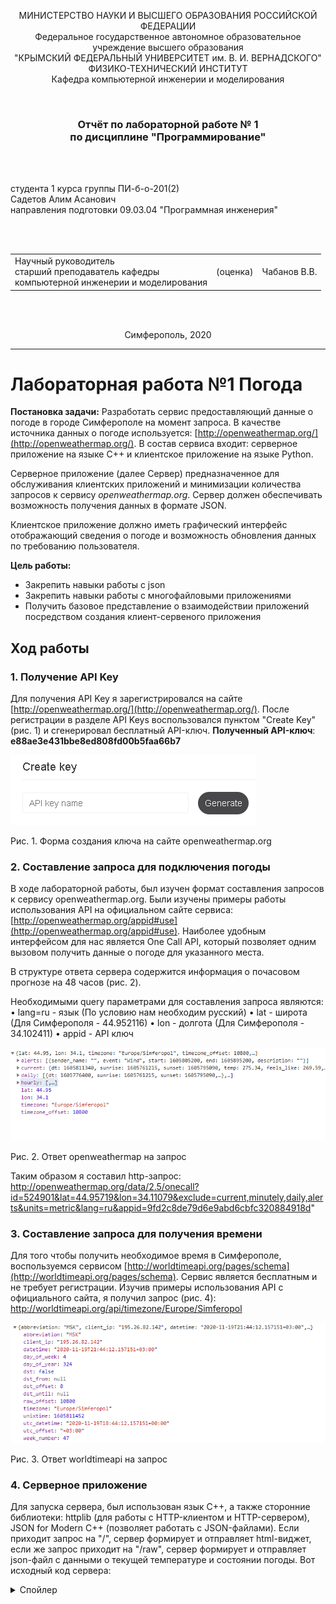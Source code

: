 <p align="center">МИНИСТЕРСТВО НАУКИ  И ВЫСШЕГО ОБРАЗОВАНИЯ РОССИЙСКОЙ ФЕДЕРАЦИИ<br>
Федеральное государственное автономное образовательное учреждение высшего образования<br>
"КРЫМСКИЙ ФЕДЕРАЛЬНЫЙ УНИВЕРСИТЕТ им. В. И. ВЕРНАДСКОГО"<br>
ФИЗИКО-ТЕХНИЧЕСКИЙ ИНСТИТУТ<br>
Кафедра компьютерной инженерии и моделирования</p>
<br>
<h3 align="center">Отчёт по лабораторной работе № 1<br> по дисциплине "Программирование"</h3>
<br><br>
<p>студента 1 курса группы ПИ-б-о-201(2)<br>
Садетов Алим Асанович<br>
направления подготовки 09.03.04 "Программная инженерия"</p>
<br><br>
<table>
<tr><td>Научный руководитель<br> старший преподаватель кафедры<br> компьютерной инженерии и моделирования</td>
<td>(оценка)</td>
<td>Чабанов В.В.</td>
</tr>
</table>
<br><br>
<p align="center">Симферополь, 2020</p>
<hr>

# Лабораторная работа №1 Погода
**Постановка задачи:** Разработать сервис предоставляющий данные о погоде в городе Симферополе на момент запроса. В качестве источника данных о погоде используется: [http://openweathermap.org/](http://openweathermap.org/). В состав сервиса входит: серверное приложение на языке С++ и клиентское приложение на языке Python.

Серверное приложение (далее Сервер) предназначенное для обслуживания клиентских приложений и минимизации количества запросов к сервису _openweathermap.org_. Сервер должен обеспечивать возможность получения данных в формате JSON.

Клиентское приложение должно иметь графический интерфейс отображающий сведения о погоде и возможность обновления данных по требованию пользователя.

**Цель работы:** 
* Закрепить навыки работы с json
* Закрепить навыки работы с многофайловыми приложениями
* Получить базовое представление о взаимодействии приложений посредством создания клиент-сервеного приложения

## Ход работы

### 1. Получение API Key
Для получения API Key я зарегистрировался на сайте [http://openweathermap.org/](http://openweathermap.org/). После регистрации в разделе API Keys воспользовался пунктом "Create Key" (рис. 1) и сгенерировал бесплатный API-ключ. **Полученный API-ключ**: **e88ae3e431bbe8ed808fd00b5faa66b7**

![](./images/pic1.png)

Рис. 1. Форма создания ключа на сайте openweathermap.org

### 2. Составление запроса для подключения погоды
В ходе лабораторной работы, был изучен формат составления запросов к сервису openweathermap.org. Были изучены примеры работы использования API на официальном сайте сервиса: [http://openweathermap.org/appid#use](http://openweathermap.org/appid#use). Наиболее удобным интерфейсом для нас является One Call API, который позволяет одним вызовом получить данные о погоде для указанного места.


В структуре ответа сервера содержится информация о почасовом прогнозе на 48 часов (рис. 2).

Необходимыми query параметрами для составления запроса являются: 
• lang=ru - язык (По условию нам необходим русский)
• lat - широта (Для Симферополя - 44.952116)
• lon - долгота (Для Симферополя - 34.102411)
• appid - API ключ

![](./images/pic2.png)

Рис. 2. Ответ openweathermap на запрос

Таким образом я составил http-запрос: http://openweathermap.org/data/2.5/onecall?id=524901&lat=44.95719&lon=34.11079&exclude=current,minutely,daily,alerts&units=metric&lang=ru&appid=9fd2c8de79d6e9abd6cbfc320884918d"

### 3. Составление запроса для получения времени
Для того чтобы получить необходимое время в Симферополе, воспользуемся сервисом [http://worldtimeapi.org/pages/schema](http://worldtimeapi.org/pages/schema). Сервис является бесплатным и не требует регистрации. Изучив примеры использования API с официального сайта, я получил запрос (рис. 4): http://worldtimeapi.org/api/timezone/Europe/Simferopol

![](./images/pic3.png)

Рис. 3. Ответ worldtimeapi на запрос

### 4. Серверное приложение
Для запуска сервера, был использован язык C++, а также сторонние библиотеки: httplib (для работы с HTTP-клиентом и HTTP-сервером), JSON for Modern C++ (позволяет работать с JSON-файлами). Если приходит запрос на "/", сервер формирует и отправляет html-виджет, если же запрос приходит на "/raw", сервер формирует и отправляет json-файл с данными о текущей температуре и состоянии погоды.
Вот исходный код сервера:
<details>
<summary>Спойлер</summary>
#include <iostream>
#include <iomanip>
#include <fstream>
#include "include/cpp_httplib/httplib.h"
#include "include/nlohmann/json.hpp"


using json = nlohmann::json;
using std::cout;
using std::endl;
using std::string;
using std::ifstream;
using std::ofstream;
using namespace httplib;

void gen_response(const Request& req, Response& res);
void gen_response_raw(const Request& req, Response& res);

int main()
{
    //создание сервера
    Server weather;
    weather.Get("/", gen_response);
    weather.Get("/raw", gen_response_raw);
    cout << "Start server... OK\n";
    weather.listen("localhost", 3000);
}

//получение json с данными о погоде в симферополе
json GetWeather()
{
    //lat и lon - координаты симферополя, appid - был получен при регистрации на openweathermap
    string req= "/data/2.5/onecall?id=524901&lat=44.95719&lon=34.11079&exclude=current,minutely,daily,alerts&units=metric&lang=ru&appid=9fd2c8de79d6e9abd6cbfc320884918d";
  
    Client get_weather("http://api.openweathermap.org");
    auto res = get_weather.Get(req.c_str());
    if (res) {
        if (res->status == 200)
        {
            json vivod = res->body;
            return vivod;
        }
        else
        {
            cout << "Status code: " << res->status << endl;
        }
    }
    else//если ошибка
    {
        auto err = res.error();
        cout << "Error code: " << err << endl;
    }
}

//получение времени с worldtimeapi
string GetTime()
{
    Client get_time("http://worldtimeapi.org");
    auto res = get_time.Get("/api/timezone/Europe/Simferopol");
    if (res) {
        if (res->status == 200)
        {
            string result = res->body;
            return result;
        }
        else
        {
            cout << "Status code: " << res->status << endl;
        }
    }
    else
    {
        auto err = res.error();
        cout << "Error code: " << err << "\n";
    }
}

bool file_emptyfier(std::ifstream& pFile)
{
    return pFile.peek() == ifstream::traits_type::eof();
}

json sozdatel_cache(ifstream& ReadCache)
{
    json RawKash;
    RawKash = GetWeather();
    ofstream wc("kash.json");
    cout << "cache generiruetsya, terpite...\n";
    wc << std::setw(2) << RawKash << "\n";
    return RawKash;
}

//замена в weather.html
string remove_string_in_html(string FToRemove, json cache, int curr_hour)
{
    string r1 = "{hourly[i].weather[0].description}";
    string r2 = "{hourly[i].weather[0].icon}";
    string r3 = "{hourly[i].temp}";

    double tempd = cache["hourly"][curr_hour]["temp"];
    string temps = std::to_string(int(round(tempd)));
    string desk = cache["hourly"][curr_hour]["weather"][0]["description"];
    string icon = cache["hourly"][curr_hour]["weather"][0]["icon"];

    FToRemove.replace(FToRemove.find(r1), r1.length(), desk);
    FToRemove.replace(FToRemove.find(r2), r2.length(), icon);
    FToRemove.replace(FToRemove.find(r3), r3.length(), temps);
    FToRemove.replace(FToRemove.find(r3), r3.length(), temps);
    return FToRemove;
}

int kakoe_vremya(json cache)
{
    int current_hour = 100;
    long unixtime;

    json current_time_full = json::parse(GetTime());
    unixtime = current_time_full["unixtime"];
    for (int i = 0; i < 48; i++)
    {
        long w_unixtime = cache["hourly"][i]["dt"];
        if (unixtime < w_unixtime)
        {
            current_hour = i;
            break;
        }
    }
    return current_hour;
}

json cache_reading(ifstream& rc)
{
    json cache;
    bool not_exist_cache = !rc.is_open() or file_emptyfier(rc);

    if (not_exist_cache)
    {//создать кэш
        cache = sozdatel_cache(rc);
    }
    else
    {
        rc >> cache;
        cout << "Cache reading - OK" << endl;
    }
    return cache;
}

void gen_response_raw(const Request& req, Response& res)
{
    ifstream rc("kash.json");
    json RawCache = cache_reading(rc);
    string temp = RawCache;
    json cache = json::parse(temp);
    int curr_hour = kakoe_vremya(cache);

    if (curr_hour == 100)
    {
        RawCache = sozdatel_cache(rc);
        temp = RawCache;
        cache = json::parse(temp);
    }

    json data;
    double tempd = cache["hourly"][curr_hour]["temp"];
    int tempi = round(tempd);
    string desk = cache["hourly"][curr_hour]["weather"][0]["description"];

    data["temperature"] = tempi;
    data["description"] = desk;
    res.set_content(data.dump(), "text/json");
}

void gen_response(const Request& req, Response& res)
{
    ifstream rc("kash.json");
    json RawCache = cache_reading(rc);
    string temp = RawCache;
    json cache = json::parse(temp);
    int current_hour = kakoe_vremya(cache);

    if (current_hour == 100)
    {
        RawCache = sozdatel_cache(rc);
        temp = RawCache;
        cache = json::parse(temp);
    }

    string vidg;
    ifstream rw("weathersimf.html");  //файловая переменная
    if (rw.is_open())  //проверка открылся файл или нет
    {
        getline(rw, vidg, '\0');
    }
    else
        cout << "Opening - Not OK";

    string vivod = remove_string_in_html(vidg, cache, current_hour);
    res.set_content(vivod, "text/html");
	</details>
	<br>
	

### 5. Клиентское приложение
Создаём клиентское приложение, которое будет посылать запросы на 3000 порт localhost, обрабатывать json файл и отображать погоду на текущий момент. Приложение создаётся на python с использованием библиотеки tkinter. Вот полный исходный код клиентского приложения:
<details>
<summary>Спойлер</summary>
import json
import requests
from tkinter import *

#цвета
color1="#f5f5dc"
color2="#ffc31f"

#на /raw  json с данными о погоде
def Reloading(event=None):
	r = requests.get('http://localhost:3000/raw').content.decode("UTF8")
	data = json.loads(r)
	description.config(text=str(data["description"]))
	temperature.config(text=str(data["temperature"]) + "°C")

root = Tk()
root.title("Погода в Симферополе")
root.bind("<Button-1>", Reloading)
root.geometry("250x300")

top = Frame(root, bg=color2)
middle = Frame(root, bg=color1)
bottom = Frame(root, bg=color2, height=60)

top.pack(side=TOP, fill=X)
middle.pack(expand=True, fill=BOTH)
bottom.pack(side=BOTTOM, fill=X)

town = Label(top, font=("Times New Roman", 14), text="Симферополь", bg=color2)
description = Label(top, font=("Arial", 14), bg=color2)
temperature = Label(middle, font=("Arial", 70), bg=color1)

town.pack()
description.pack()
temperature.pack(expand=True)

Reloading()
root.mainloop()
</details>
<br>


### 6. Графический интерфейс
Для создания графического интерфейса приложения (рис. 4) использовалась библиотека tkinter.

![](./images/pic4.png)

Рис. 5. Графический интерфейс приложения

### 7. Виджет
При подключении к "/" на сервере, программа автоматически изменяет локальный файл "widget.html" и редактирует соответствующие поля с данными о погоде, затем возвращает браузеру виджет в виде html-документа (рис. 5).

![](./images/pic5.png)

Рис. 5. Виджет

## Вывод

* Были закреплены навыки работы в json
* Были изучены способы работы с api
* Были получены базовые знания о взаимодействии приложений